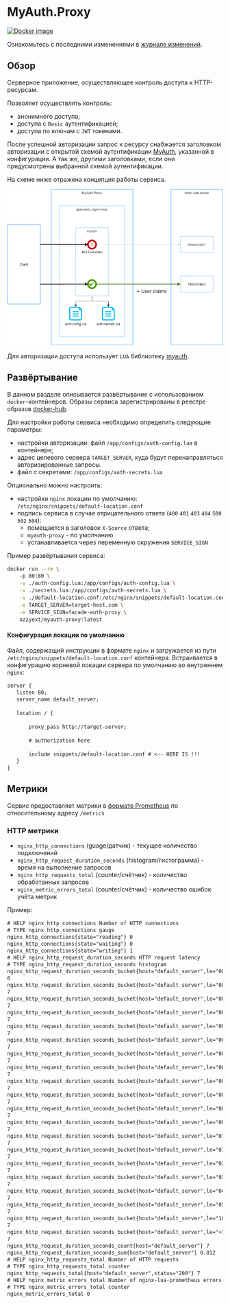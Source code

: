 # MyAuth.Proxy 



[![Docker image](https://img.shields.io/docker/v/ozzyext/myauth-proxy?sort=semver&label=docker)](https://hub.docker.com/r/ozzyext/myauth-proxy)

Ознакомьтесь с последними изменениями в [журнале изменений](/changelog.md).

## Обзор

Серверное приложение, осуществляющее контроль доступа к HTTP-ресурсам. 

Позволяет осуществлять контроль:

* анонимного доступа;
* доступа с `Basic` аутентификацией;
* доступа по ключам с `JWT` токенами.

После успешной авторизации запрос к ресурсу снабжается заголовком авторизации с открытой схемой аутентификации [MyAuth](https://github.com/ozzy-ext-myauth/specification), указанной в конфигурации. А так же, другими заголовками, если они предусмотрены выбранной схемой аутентификации.

На схеме ниже отражена концепция работы сервиса.

![](./doc/my-auth-proxy.png)

Для авторизации доступа использует `LUA` библиотеку [myauth](https://github.com/ozzy-ext-myauth/myauth-lua).

## Развёртывание

В данном разделе описывается развёртывание с использованием `docker`-контейнеров. Образы сервиса зарегистрированы в реестре образов [docker-hub](https://hub.docker.com/r/ozzyext/myauth-proxy).

Для настройки работы сервиса необходимо определить следующие параметры:

* настройки авторизации: файл `/app/configs/auth-config.lua` в контейнере;
* адрес целевого сервера `TARGET_SERVER`, куда будут перенаправляться авторизированные запросы.
* файл с секретами: `/app/configs/auth-secrets.lua`

Опционально можно настроить:

* настройки `nginx` локации по умолчанию: `/etc/nginx/snippets/default-location.conf`
* подпись сервиса в случае отрицательного ответа (`400` `401` `403` `404` `500` `502` `504`):
  * помещается в заголовок `X-Source` ответа;
  * `myauth-proxy` - по умолчанию
  * устанавливается через переменную окружения `SERVICE_SIGN`

Пример развёртывания сервиса:

```bash
docker run --rm \ 
	-p 80:80 \
	-v ./auth-config.lua:/app/configs/auth-config.lua \
	-v ./secrets.lua:/app/configs/auth-secrets.lua \
	-v ./default-location.conf:/etc/nginx/snippets/default-location.conf \
	-e TARGET_SERVER=target-host.com \
	-e SERVICE_SIGN=facade-auth-proxy \
	ozzyext/myauth-proxy:latest
```

#### Конфигурация локации по умолчанию

Файл, содержащий инструкции в формате `nginx` и загружается из пути `/etc/nginx/snippets/default-location.conf` контейнера. Встраивается в конфигурацию корневой локации сервера по умолчанию во внутреннем `nginx`:

 ```nginx
server {
	listen 80;
	server_name default_server;

	location / {

		proxy_pass http://target-server;

		# authorization here

		include snippets/default-location.conf # <-- HERE IS !!!
	}
}
 ```

## Метрики

Сервис предоставляет метрики в [формате Prometheus](https://prometheus.io/docs/concepts/data_model/) по относительному адресу `/metrics`

### HTTP метрики

* `nginx_http_connections` (guage/датчик) - текущее количество подключений
* `nginx_http_request_duration_seconds` (histogram/гистограмма) - время на выполнение запросов
* `nginx_http_requests_total` (counter/счётчик) - количество обработанных запросов
* `nginx_metric_errors_total` (counter/счётчик) - количество ошибок учёта метрик

Пример:

```
# HELP nginx_http_connections Number of HTTP connections
# TYPE nginx_http_connections gauge
nginx_http_connections{state="reading"} 0
nginx_http_connections{state="waiting"} 0
nginx_http_connections{state="writing"} 1
# HELP nginx_http_request_duration_seconds HTTP request latency
# TYPE nginx_http_request_duration_seconds histogram
nginx_http_request_duration_seconds_bucket{host="default_server",le="00.005"} 6
nginx_http_request_duration_seconds_bucket{host="default_server",le="00.010"} 7
nginx_http_request_duration_seconds_bucket{host="default_server",le="00.020"} 7
nginx_http_request_duration_seconds_bucket{host="default_server",le="00.030"} 7
nginx_http_request_duration_seconds_bucket{host="default_server",le="00.050"} 7
nginx_http_request_duration_seconds_bucket{host="default_server",le="00.075"} 7
nginx_http_request_duration_seconds_bucket{host="default_server",le="00.100"} 7
nginx_http_request_duration_seconds_bucket{host="default_server",le="00.200"} 7
nginx_http_request_duration_seconds_bucket{host="default_server",le="00.300"} 7
nginx_http_request_duration_seconds_bucket{host="default_server",le="00.400"} 7
nginx_http_request_duration_seconds_bucket{host="default_server",le="00.500"} 7
nginx_http_request_duration_seconds_bucket{host="default_server",le="00.750"} 7
nginx_http_request_duration_seconds_bucket{host="default_server",le="01.000"} 7
nginx_http_request_duration_seconds_bucket{host="default_server",le="01.500"} 7
nginx_http_request_duration_seconds_bucket{host="default_server",le="02.000"} 7
nginx_http_request_duration_seconds_bucket{host="default_server",le="03.000"} 7
nginx_http_request_duration_seconds_bucket{host="default_server",le="04.000"} 7
nginx_http_request_duration_seconds_bucket{host="default_server",le="05.000"} 7
nginx_http_request_duration_seconds_bucket{host="default_server",le="10.000"} 7
nginx_http_request_duration_seconds_bucket{host="default_server",le="+Inf"} 7
nginx_http_request_duration_seconds_count{host="default_server"} 7
nginx_http_request_duration_seconds_sum{host="default_server"} 0.012
# HELP nginx_http_requests_total Number of HTTP requests
# TYPE nginx_http_requests_total counter
nginx_http_requests_total{host="default_server",status="200"} 7
# HELP nginx_metric_errors_total Number of nginx-lua-prometheus errors
# TYPE nginx_metric_errors_total counter
nginx_metric_errors_total 0
```

